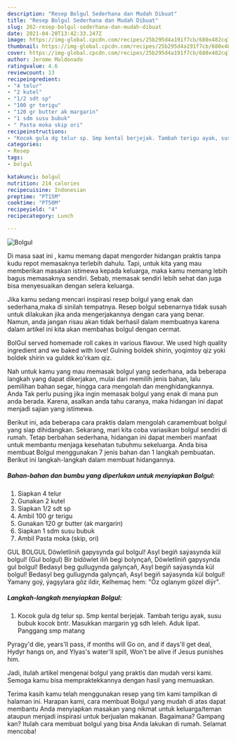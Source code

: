 ```yaml
---
description: "Resep Bolgul Sederhana dan Mudah Dibuat"
title: "Resep Bolgul Sederhana dan Mudah Dibuat"
slug: 262-resep-bolgul-sederhana-dan-mudah-dibuat
date: 2021-04-20T13:42:33.247Z
image: https://img-global.cpcdn.com/recipes/25b295d4a191f7cb/680x482cq70/bolgul-foto-resep-utama.jpg
thumbnail: https://img-global.cpcdn.com/recipes/25b295d4a191f7cb/680x482cq70/bolgul-foto-resep-utama.jpg
cover: https://img-global.cpcdn.com/recipes/25b295d4a191f7cb/680x482cq70/bolgul-foto-resep-utama.jpg
author: Jerome Maldonado
ratingvalue: 4.6
reviewcount: 13
recipeingredient:
- "4 telur"
- "2 kutel"
- "1/2 sdt sp"
- "100 gr terigu"
- "120 gr butter ak margarin"
- "1 sdm susu bubuk"
- " Pasta moka skip ori"
recipeinstructions:
- "Kocok gula dg telur sp. Smp kental berjejak. Tambah terigu ayak, susu bubuk kocok bntr. Masukkan margarin yg sdh leleh. Aduk lipat. Panggang smp matang"
categories:
- Resep
tags:
- bolgul

katakunci: bolgul 
nutrition: 214 calories
recipecuisine: Indonesian
preptime: "PT15M"
cooktime: "PT50M"
recipeyield: "4"
recipecategory: Lunch

---
```



![Bolgul](https://img-global.cpcdn.com/recipes/25b295d4a191f7cb/680x482cq70/bolgul-foto-resep-utama.jpg)

Di masa  saat ini , kamu memang dapat mengorder hidangan praktis tanpa kudu repot memasaknya terlebih dahulu. Tapi, untuk kita yang mau memberikan masakan istimewa kepada keluarga, maka kamu memang lebih bagus memasaknya sendiri. Sebab, memasak sendiri lebih sehat dan juga bisa menyesuaikan dengan selera keluarga.

Jika kamu sedang mencari inspirasi resep bolgul yang enak dan sederhana,maka di sinilah tempatnya. Resep bolgul  sebenarnya tidak susah untuk dilakukan jika anda mengerjakannya dengan cara yang benar. Namun, anda jangan risau akan tidak berhasil dalam membuatnya 
karena dalam artikel ini kita akan membahas bolgul dengan cermat.  

BolGul served homemade roll cakes in various flavour. We used high quality ingredient and we baked with love! Gulning boldek shirin, yoqimtoy qiz yoki boldek shirin va guldek ko&#39;rkam qiz.

Nah untuk kamu yang mau memasak bolgul yang sederhana, ada beberapa langkah yang dapat dikerjakan, mulai dari memilih jenis bahan, lalu pemilihan bahan segar, hingga cara mengolah dan menghidangkannya. Anda Tak perlu pusing jika ingin memasak bolgul yang enak di mana pun anda berada. Karena, asalkan anda  tahu caranya, maka hidangan ini dapat menjadi sajian yang istimewa.

Berikut ini, ada beberapa cara praktis  dalam mengolah caramembuat bolgul yang siap dihidangkan. Sekarang, mari kita coba variasikan bolgul sendiri di rumah. Tetap berbahan sederhana, hidangan ini dapat memberi manfaat untuk membantu menjaga kesehatan tubuhmu sekeluarga. Anda bisa membuat Bolgul menggunakan 7 jenis bahan dan 1 langkah pembuatan. Berikut ini langkah-langkah dalam membuat hidangannya.

<!--inarticleads1-->

##### Bahan-bahan dan bumbu yang diperlukan untuk menyiapkan Bolgul:

1. Siapkan 4 telur
1. Gunakan 2 kutel
1. Siapkan 1/2 sdt sp
1. Ambil 100 gr terigu
1. Gunakan 120 gr butter (ak margarin)
1. Siapkan 1 sdm susu bubuk
1. Ambil  Pasta moka (skip, ori)


GUL BOLGUL Döwletliniň gapysynda gul bolgul! Asyl begiň saýasynda kül bolgul! (Gul bolgul) Bir bidöwlet iliň begi bolynçaň, Döwletliniň gapysynda gul bolgul! Bedasyl beg gullugynda galynçaň, Asyl begiň saýasynda kül bolgul! Bedasyl beg gullugynda galynçaň, Asyl begiň saýasynda kül bolgul! Ýamany goý, ýagşylara göz ildir, Kelhemaç hem: &#34;Öz oglanym gözel diýr&#34;. 

<!--inarticleads2-->

##### Langkah-langkah menyiapkan Bolgul:

1. Kocok gula dg telur sp. Smp kental berjejak. Tambah terigu ayak, susu bubuk kocok bntr. Masukkan margarin yg sdh leleh. Aduk lipat. Panggang smp matang


Pyragy&#39;d die, years&#39;ll pass, if months will Go on, and if days&#39;ll get deal, Hydyr hangs on, and Ylyas&#39;s water&#39;ll spill, Won&#39;t be alive if Jesus punishes him. 

Jadi, itulah artikel mengenai  bolgul  yang praktis dan mudah versi kami. Semoga kamu bisa mempraktekkannya dengan hasil yang memuaskan. 

Terima kasih kamu telah menggunakan resep yang tim kami tampilkan di halaman ini. Harapan kami, cara membuat  Bolgul yang mudah di atas dapat membantu Anda menyiapkan masakan yang nikmat untuk keluarga/teman ataupun menjadi inspirasi untuk berjualan makanan. Bagaimana? Gampang kan? Itulah cara membuat bolgul yang bisa Anda lakukan di rumah. Selamat mencoba!

